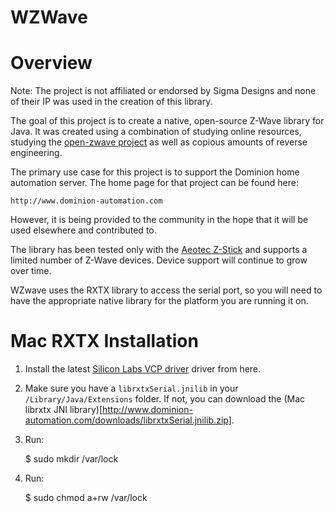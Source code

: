 WZWave
======

# Overview

Note: The project is not affiliated or endorsed by Sigma Designs and none of their IP was used
in the creation of this library.

The goal of this project is to create a native, open-source Z-Wave library for Java.
It was created using a combination of studying online resources, studying the
[open-zwave project](https://code.google.com/p/open-zwave/) as well as copious amounts
of reverse engineering.

The primary use case for this project is to support the Dominion home automation server.
The home page for that project can be found here:

    http://www.dominion-automation.com

However, it is being provided to the community in the hope that it will be used
elsewhere and contributed to.

The library has been tested only with the [Aeotec Z-Stick](http://aeotec.com/z-wave-usb-stick)
and supports a limited number of Z-Wave devices. Device support will continue to grow over time.

WZwave uses the RXTX library to access the serial port, so you will need to have the appropriate
native library for the platform you are running it on.

# Mac RXTX Installation

1. Install the latest [Silicon Labs VCP driver](http://www.silabs.com/products/mcu/Pages/USBtoUARTBridgeVCPDrivers.aspx)
driver from here.

2. Make sure you have a ``librxtxSerial.jnilib`` in your ``/Library/Java/Extensions`` folder. If not, you can
download the (Mac librxtx JNI library)[http://www.dominion-automation.com/downloads/librxtxSerial.jnilib.zip].

3. Run:

    $ sudo mkdir /var/lock

4. Run:

    $ sudo chmod a+rw /var/lock
